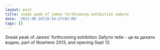 ```yaml
---
layout: post
title: sneak peak of james forthcoming exhibition забути
date: '2013-08-24T19:34:37+02:00'
tags: []
---
```

Sneak peak of James’ forthcoming exhibition Забути тебе - це як дихати водою, part of Nowhere 2013, and opening Sept 12.
